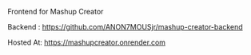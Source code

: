 Frontend for Mashup Creator

Backend : https://github.com/ANON7MOUSjr/mashup-creator-backend

Hosted At: https://mashupcreator.onrender.com
